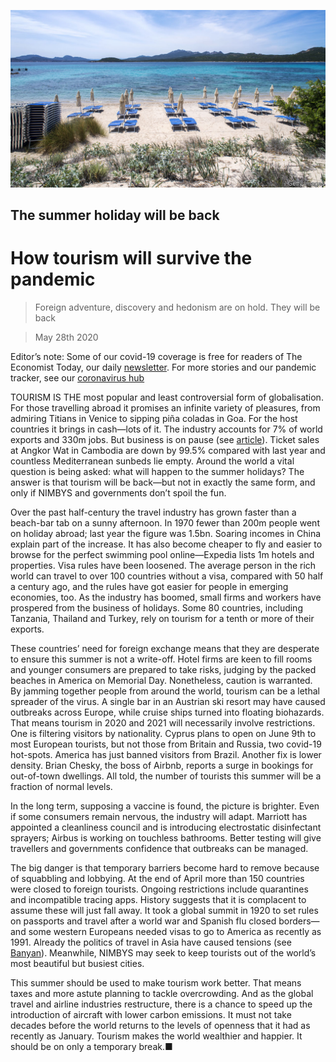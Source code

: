 ![](./images/20200530_LDP501.jpg)

## The summer holiday will be back

# How tourism will survive the pandemic

> Foreign adventure, discovery and hedonism are on hold. They will be back

> May 28th 2020

Editor’s note: Some of our covid-19 coverage is free for readers of The Economist Today, our daily [newsletter](https://www.economist.com/https://my.economist.com/user#newsletter). For more stories and our pandemic tracker, see our [coronavirus hub](https://www.economist.com//news/2020/03/11/the-economists-coverage-of-the-coronavirus)

TOURISM IS THE most popular and least controversial form of globalisation. For those travelling abroad it promises an infinite variety of pleasures, from admiring Titians in Venice to sipping piña coladas in Goa. For the host countries it brings in cash—lots of it. The industry accounts for 7% of world exports and 330m jobs. But business is on pause (see [article](https://www.economist.com//international/2020/05/28/how-china-emerges-from-lockdown-will-affect-global-tourism)). Ticket sales at Angkor Wat in Cambodia are down by 99.5% compared with last year and countless Mediterranean sunbeds lie empty. Around the world a vital question is being asked: what will happen to the summer holidays? The answer is that tourism will be back—but not in exactly the same form, and only if NIMBYS and governments don’t spoil the fun.

Over the past half-century the travel industry has grown faster than a beach-bar tab on a sunny afternoon. In 1970 fewer than 200m people went on holiday abroad; last year the figure was 1.5bn. Soaring incomes in China explain part of the increase. It has also become cheaper to fly and easier to browse for the perfect swimming pool online—Expedia lists 1m hotels and properties. Visa rules have been loosened. The average person in the rich world can travel to over 100 countries without a visa, compared with 50 half a century ago, and the rules have got easier for people in emerging economies, too. As the industry has boomed, small firms and workers have prospered from the business of holidays. Some 80 countries, including Tanzania, Thailand and Turkey, rely on tourism for a tenth or more of their exports.

These countries’ need for foreign exchange means that they are desperate to ensure this summer is not a write-off. Hotel firms are keen to fill rooms and younger consumers are prepared to take risks, judging by the packed beaches in America on Memorial Day. Nonetheless, caution is warranted. By jamming together people from around the world, tourism can be a lethal spreader of the virus. A single bar in an Austrian ski resort may have caused outbreaks across Europe, while cruise ships turned into floating biohazards. That means tourism in 2020 and 2021 will necessarily involve restrictions. One is filtering visitors by nationality. Cyprus plans to open on June 9th to most European tourists, but not those from Britain and Russia, two covid-19 hot-spots. America has just banned visitors from Brazil. Another fix is lower density. Brian Chesky, the boss of Airbnb, reports a surge in bookings for out-of-town dwellings. All told, the number of tourists this summer will be a fraction of normal levels.

In the long term, supposing a vaccine is found, the picture is brighter. Even if some consumers remain nervous, the industry will adapt. Marriott has appointed a cleanliness council and is introducing electrostatic disinfectant sprayers; Airbus is working on touchless bathrooms. Better testing will give travellers and governments confidence that outbreaks can be managed.

The big danger is that temporary barriers become hard to remove because of squabbling and lobbying. At the end of April more than 150 countries were closed to foreign tourists. Ongoing restrictions include quarantines and incompatible tracing apps. History suggests that it is complacent to assume these will just fall away. It took a global summit in 1920 to set rules on passports and travel after a world war and Spanish flu closed borders—and some western Europeans needed visas to go to America as recently as 1991. Already the politics of travel in Asia have caused tensions (see [Banyan](https://www.economist.com//asia/2020/05/28/asian-countries-try-to-build-travel-bubbles)). Meanwhile, NIMBYS may seek to keep tourists out of the world’s most beautiful but busiest cities.

This summer should be used to make tourism work better. That means taxes and more astute planning to tackle overcrowding. And as the global travel and airline industries restructure, there is a chance to speed up the introduction of aircraft with lower carbon emissions. It must not take decades before the world returns to the levels of openness that it had as recently as January. Tourism makes the world wealthier and happier. It should be on only a temporary break.■